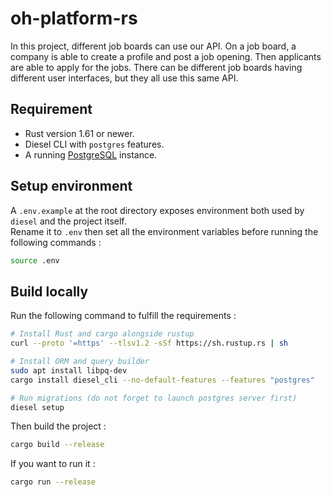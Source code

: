 # oh-platform-rs

In this project, different job boards can use our API. On a job board, a company is able to create a profile and post a job opening.
Then applicants are able to apply for the jobs. There can be different job boards having different user interfaces, but they all use this same API.

## Requirement
- Rust version 1.61 or newer.
- Diesel CLI with `postgres` features.
- A running [PostgreSQL](https://www.postgresql.org/) instance.
  
## Setup environment

A `.env.example` at the root directory exposes environment both used by `diesel` and the project itself.  
Rename it to `.env` then set all the environment variables before running the following commands :

```bash
source .env
```

## Build locally

Run the following command to fulfill the requirements :

```bash
# Install Rust and cargo alongside rustup
curl --proto '=https' --tlsv1.2 -sSf https://sh.rustup.rs | sh

# Install ORM and query builder
sudo apt install libpq-dev
cargo install diesel_cli --no-default-features --features "postgres"

# Run migrations (do not forget to launch postgres server first)
diesel setup 
```

Then build the project :


``` bash
cargo build --release
```

If you want to run it :

``` bash
cargo run --release
```
